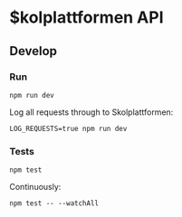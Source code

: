 # $kolplattformen API

## Develop

### Run

```npm run dev```

Log all requests through to Skolplattformen:

```LOG_REQUESTS=true npm run dev```

### Tests

```npm test```

Continuously:

```npm test -- --watchAll```
